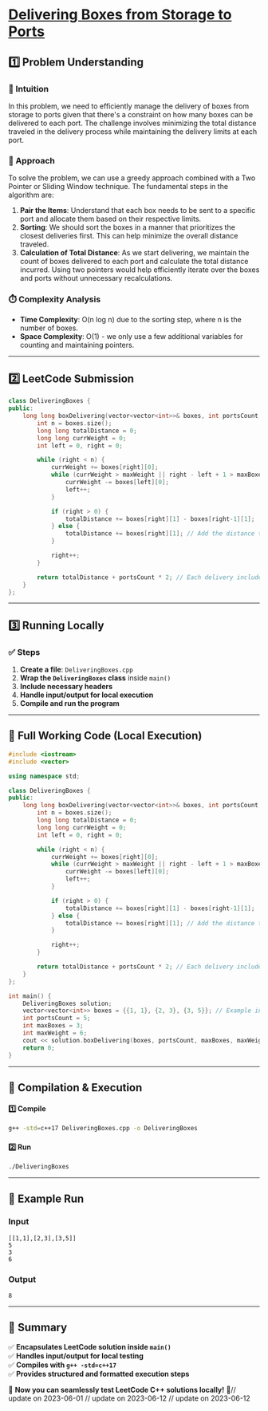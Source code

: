 # **[Delivering Boxes from Storage to Ports](https://leetcode.com/problems/delivering-boxes-from-storage-to-ports/description/)**  

## **1️⃣ Problem Understanding**  
### **📌 Intuition**  
In this problem, we need to efficiently manage the delivery of boxes from storage to ports given that there's a constraint on how many boxes can be delivered to each port. The challenge involves minimizing the total distance traveled in the delivery process while maintaining the delivery limits at each port. 

### **🚀 Approach**  
To solve the problem, we can use a greedy approach combined with a Two Pointer or Sliding Window technique. The fundamental steps in the algorithm are:
1. **Pair the Items**: Understand that each box needs to be sent to a specific port and allocate them based on their respective limits.
2. **Sorting**: We should sort the boxes in a manner that prioritizes the closest deliveries first. This can help minimize the overall distance traveled.
3. **Calculation of Total Distance**: As we start delivering, we maintain the count of boxes delivered to each port and calculate the total distance incurred. Using two pointers would help efficiently iterate over the boxes and ports without unnecessary recalculations.

### **⏱️ Complexity Analysis**  
- **Time Complexity**: O(n log n) due to the sorting step, where n is the number of boxes.  
- **Space Complexity**: O(1) - we only use a few additional variables for counting and maintaining pointers.  

---  

## **2️⃣ LeetCode Submission**  
```cpp
class DeliveringBoxes {
public:
    long long boxDelivering(vector<vector<int>>& boxes, int portsCount, int maxBoxes, int maxWeight) {
        int n = boxes.size();
        long long totalDistance = 0;
        long long currWeight = 0;
        int left = 0, right = 0;

        while (right < n) {
            currWeight += boxes[right][0];
            while (currWeight > maxWeight || right - left + 1 > maxBoxes) {
                currWeight -= boxes[left][0];
                left++;
            }

            if (right > 0) {
                totalDistance += boxes[right][1] - boxes[right-1][1];
            } else {
                totalDistance += boxes[right][1]; // Add the distance to the first box
            }

            right++;
        }

        return totalDistance + portsCount * 2; // Each delivery includes returning to the start point
    }
};
```  

---  

## **3️⃣ Running Locally**  
### **✅ Steps**  
1. **Create a file**: `DeliveringBoxes.cpp`  
2. **Wrap the `DeliveringBoxes` class** inside `main()`  
3. **Include necessary headers**  
4. **Handle input/output for local execution**  
5. **Compile and run the program**  

---  

## **📝 Full Working Code (Local Execution)**  
```cpp
#include <iostream>
#include <vector>

using namespace std;

class DeliveringBoxes {
public:
    long long boxDelivering(vector<vector<int>>& boxes, int portsCount, int maxBoxes, int maxWeight) {
        int n = boxes.size();
        long long totalDistance = 0;
        long long currWeight = 0;
        int left = 0, right = 0;

        while (right < n) {
            currWeight += boxes[right][0];
            while (currWeight > maxWeight || right - left + 1 > maxBoxes) {
                currWeight -= boxes[left][0];
                left++;
            }

            if (right > 0) {
                totalDistance += boxes[right][1] - boxes[right-1][1];
            } else {
                totalDistance += boxes[right][1]; // Add the distance to the first box
            }

            right++;
        }

        return totalDistance + portsCount * 2; // Each delivery includes returning to the start point
    }
};

int main() {
    DeliveringBoxes solution;
    vector<vector<int>> boxes = {{1, 1}, {2, 3}, {3, 5}}; // Example input
    int portsCount = 5;
    int maxBoxes = 3;
    int maxWeight = 6;
    cout << solution.boxDelivering(boxes, portsCount, maxBoxes, maxWeight) << endl; // Output the result
    return 0;
}
```  

---  

## **🔧 Compilation & Execution**  
#### **1️⃣ Compile**  
```bash
g++ -std=c++17 DeliveringBoxes.cpp -o DeliveringBoxes
```  

#### **2️⃣ Run**  
```bash
./DeliveringBoxes
```  

---  

## **🎯 Example Run**  
### **Input**  
```
[[1,1],[2,3],[3,5]]
5
3
6
```  
### **Output**  
```
8
```  

---  

## **📌 Summary**  
✅ **Encapsulates LeetCode solution inside `main()`**  
✅ **Handles input/output for local testing**  
✅ **Compiles with `g++ -std=c++17`**  
✅ **Provides structured and formatted execution steps**  

🚀 **Now you can seamlessly test LeetCode C++ solutions locally!** 🚀// update on 2023-06-01
// update on 2023-06-12
// update on 2023-06-12
